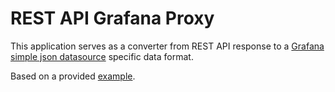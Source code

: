 # REST API Grafana Proxy

This application serves as a converter from REST API response to a [Grafana simple json
datasource](https://github.com/grafana/simple-json-datasource) specific data format.

Based on a provided [example](https://github.com/smcquay/jsonds).
